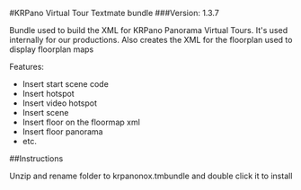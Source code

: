 #KRPano Virtual Tour Textmate bundle
###Version: 1.3.7


Bundle used to build the XML for KRPano Panorama Virtual Tours.
It's used internally for our productions.
Also creates the XML for the floorplan used to display floorplan maps

Features:

* Insert start scene code
* Insert hotspot
* Insert video hotspot
* Insert scene
* Insert floor on the floormap xml
* Insert floor panorama
* etc.

##Instructions

Unzip and rename folder to krpanonox.tmbundle and double click it to install 

